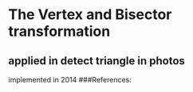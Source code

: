 # The Vertex and Bisector transformation
## applied in detect triangle in photos
implemented in 2014
###References:
